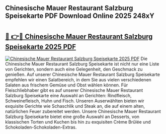 ## Chinesische Mauer Restaurant Salzburg Speisekarte PDF Download Online 2025 248xY

# <h2><a href="http://gcb56m0.nevu.top/?p=Chinesische+Mauer+Restaurant+Salzburg+Speisekarte">🔗 👉🔴 Chinesische Mauer Restaurant Salzburg Speisekarte 2025 PDF</a></h2>

[![Chinesische Mauer Restaurant Salzburg Speisekarte 2025 PDF](https://i.imgur.com/dBaPXMq.png)](http://gcb56m0.nevu.top/?p=Chinesische+Mauer+Restaurant+Salzburg+Speisekarte)
Die Chinesische Mauer Restaurant Salzburg Speisekarte ist nicht nur eine Liste von Gerichten, sondern auch eine Gelegenheit, den Geschmack zu genießen. Auf unserer Chinesische Mauer Restaurant Salzburg Speisekarte empfehlen wir einen Salatbereich, in dem Sie aus vielen verschiedenen Salaten aus frischem Gemüse und Obst wählen können. Für Fleischliebhaber gibt es auf unserer Chinesische Mauer Restaurant Salzburg Speisekarte eine Auswahl an Gerichten: Rindfleisch, Schweinefleisch, Huhn und Fisch. Unseren Auserwählten bieten wir exquisite Gerichte wie Schaschlik und Steak an, die auf einem alten, natürlichen Feuer zubereitet werden. Unsere Chinesische Mauer Restaurant Salzburg Speisekarte bietet eine große Auswahl an Desserts, von klassischen Torten und Kuchen bis hin zu exquisiten Crème Brûlée und Schokoladen-Schokoladen-Extras.
